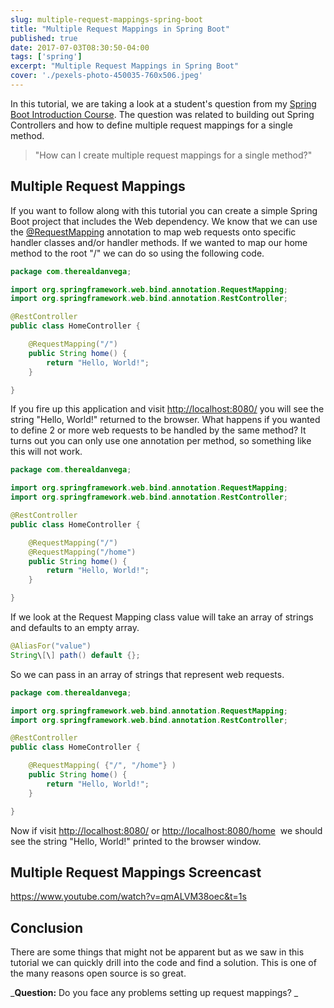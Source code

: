 ```yaml
---
slug: multiple-request-mappings-spring-boot
title: "Multiple Request Mappings in Spring Boot"
published: true
date: 2017-07-03T08:30:50-04:00
tags: ['spring']
excerpt: "Multiple Request Mappings in Spring Boot"
cover: './pexels-photo-450035-760x506.jpeg'
---
```


In this tutorial, we are taking a look at a student's question from my [Spring Boot Introduction Course](https://www.danvega.dev/spring-boot). The question was related to building out Spring Controllers and how to define multiple request mappings for a single method.

> "How can I create multiple request mappings for a single method?"

## Multiple Request Mappings

If you want to follow along with this tutorial you can create a simple Spring Boot project that includes the Web dependency. We know that we can use the [@RequestMapping](https://docs.spring.io/spring/docs/current/javadoc-api/org/springframework/web/bind/annotation/RequestMapping.html) annotation to map web requests onto specific handler classes and/or handler methods. If we wanted to map our home method to the root "/" we can do so using the following code. 

```java
package com.therealdanvega;

import org.springframework.web.bind.annotation.RequestMapping;
import org.springframework.web.bind.annotation.RestController;

@RestController
public class HomeController {

    @RequestMapping("/")
    public String home() {
        return "Hello, World!";
    }

}

```

If you fire up this application and visit [http://localhost:8080/](http://localhost:8080/) you will see the string "Hello, World!" returned to the browser. What happens if you wanted to define 2 or more web requests to be handled by the same method? It turns out you can only use one annotation per method, so something like this will not work. 

```java
package com.therealdanvega;

import org.springframework.web.bind.annotation.RequestMapping;
import org.springframework.web.bind.annotation.RestController;

@RestController
public class HomeController {

    @RequestMapping("/")
    @RequestMapping("/home")
    public String home() {
        return "Hello, World!";
    }

}
```

If we look at the Request Mapping class value will take an array of strings and defaults to an empty array.

```java
@AliasFor("value")
String\[\] path() default {};
```

So we can pass in an array of strings that represent web requests. 

```java
package com.therealdanvega;

import org.springframework.web.bind.annotation.RequestMapping;
import org.springframework.web.bind.annotation.RestController;

@RestController
public class HomeController {

    @RequestMapping( {"/", "/home"} )
    public String home() {
        return "Hello, World!";
    }

}
```
Now if visit [http://localhost:8080/](http://localhost:8080/) or [http://localhost:8080/home](http://localhost:8080/home)  we should see the string "Hello, World!" printed to the browser window. 

## Multiple Request Mappings Screencast

https://www.youtube.com/watch?v=qmALVM38oec&t=1s

## Conclusion

There are some things that might not be apparent but as we saw in this tutorial we can quickly drill into the code and find a solution. This is one of the many reasons open source is so great.

_**Question:** Do you face any problems setting up request mappings? _
